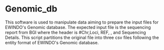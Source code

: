 # Genomic_db
This software is used to manipulate data aiming to prepare the input files for EWINDO's Genomic database.
The expected input file is the sequencing report from BGI where the header is #Chr,Loci, REF, <series of sample name>, and Sequencing Details.
This script partitions the original file into three csv files following the entity format of EWINDO's Genomic database.
